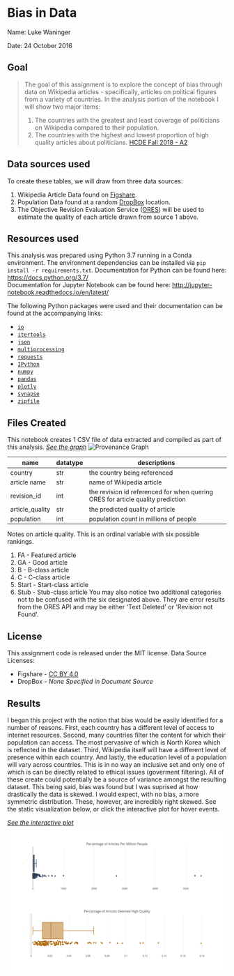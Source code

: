# Bias in Data
Name: Luke Waninger

Date: 24 October 2016

## Goal
> The goal of this assignment is to explore the concept of bias through data on Wikipedia articles - specifically, articles on political figures from a variety of countries. 
In the analysis portion of the notebook I will show two major items:
> 1. The countries with the greatest and least coverage of politicians on Wikipedia compared to their population.
> 2. The countries with the highest and lowest proportion of high quality articles about politicians.
[HCDE Fall 2018 - A2](https://wiki.communitydata.cc/Human_Centered_Data_Science_(Fall_2018)/Assignments#A2:_Bias_in_data)

## Data sources used
To create these tables, we will draw from three data sources:
1. Wikipedia Article Data found on [Figshare](https://figshare.com/articles/Untitled_Item/5513449).
2. Population Data found at a random [DropBox](https://www.dropbox.com/s/5u7sy1xt7g0oi2c/WPDS_2018_data.csv?dl=0) location.
3. The Objective Revision Evaluation Service ([ORES](https://www.mediawiki.org/wiki/ORES)) will be used to estimate the quality of each article drawn from source 1 above.

## Resources used
This analysis was prepared using Python 3.7 running in a Conda environment. The environment dependencies can be installed via `pip install -r requirements.txt`.
Documentation for Python can be found here: https://docs.python.org/3.7/  
Documentation for Jupyter Notebook can be found here: http://jupyter-notebook.readthedocs.io/en/latest/  

The following Python packages were used and their documentation can be found at the accompanying links:
* [`io`](https://docs.python.org/3/library/io.html)
* [`itertools`](https://docs.python.org/2/library/itertools.html)
* [`json`](https://docs.python.org/3/library/json.html)
* [`multiprocessing`](https://docs.python.org/2/library/multiprocessing.html)
* [`requests`](http://docs.python-requests.org/en/master/)
* [`IPython`](https://ipython.org/documentation.html)
* [`numpy`](https://docs.scipy.org/doc/)
* [`pandas`](https://pandas.pydata.org/)
* [`plotly`](https://plot.ly/python/)
* [`synapse`](https://python-docs.synapse.org//)
* [`zipfile`](https://docs.python.org/2/library/zipfile.html)

## Files Created
This notebook creates 1 CSV file of data extracted and compiled as part of this analysis.
_[See the graph](https://www.synapse.org/#!Synapse:syn17015603)_
![Provenance Graph](https://github.com/lukeWaninger/DATA512_A2/blob/master/provenance.png)

| name | datatype | descriptions |
|------|----------|--------------|
| country | str | the country being referenced |
| article name | str | name of Wikipedia article |
| revision_id | int | the revision id referenced for when quering ORES for article quality prediction |
| article_quality | str | the predicted quality of article |
| population | int | population count in millions of people |

Notes on article quality. This is an ordinal variable with six possible rankings.
1. FA - Featured article
2. GA - Good article
3. B - B-class article
4. C - C-class article
5. Start - Start-class article
6. Stub - Stub-class article
You may also notice two additional categories not to be confused with the six designated above. They are error results from the ORES API and may be either 'Text Deleted' or 'Revision not Found'.

## License
This assignment code is released under the MIT license.
Data Source Licenses:
* Figshare - [CC BY 4.0](https://creativecommons.org/licenses/by/4.0/)
* DropBox - *None Specified in Document Source*

## Results
I began this project with the notion that bias would be easily identified for a number of reasons. First, each country has a different level of access to internet resources. Second, many countries filter the content for which their population can access. The most pervasive of which is North Korea which is reflected in the dataset. Third, Wikipedia itself will have a different level of presence within each country. And lastly, the education level of a population will vary across countries. This is in no way an inclusive set and only one of which is can be directly related to ethical issues (goverment filtering).  All of these create could potentially be a source of variance amongst the resulting dataset. This being said, bias was found but I was suprised at how drastically the data is skewed. I would expect, with no bias, a more symmetric distribution. These, however, are incredibly right skewed. See the static visualization below, or click the interactive plot for hover events.

_[See the interactive plot](https://plot.ly/~waninger/5/)_
![Final Visualization](https://github.com/lukeWaninger/hcds-a2-bias/blob/master/hcds-ad-bias.png)

